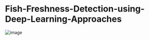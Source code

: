 # Fish-Freshness-Detection-using-Deep-Learning-Approaches

![image](https://github.com/user-attachments/assets/0758d22f-3647-49e5-8439-c06db2d29b83)
